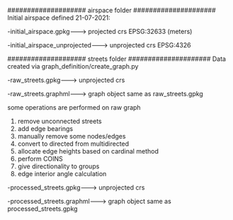 #################### airspace folder #####################
Initial airspace defined 21-07-2021: 

-initial_airspace.gpkg---> projected crs EPSG:32633 (meters)

-initial_airspace_unprojected---> unprojected crs EPSG:4326

#################### streets folder #####################
Data created via graph_definition/create_graph.py

-raw_streets.gpkg---> unprojected crs

-raw_streets.graphml---> graph object same as raw_streets.gpkg

some operations are performed on raw graph
1) remove unconnected streets
2) add edge bearings
3) manually remove some nodes/edges
4) convert to directed from multidirected
5) allocate edge heights based on cardinal method
6) perform COINS
7) give directionality to groups
8) edge interior angle calculation

-processed_streets.gpkg---> unprojected crs

-processed_streets.graphml---> graph object same as processed_streets.gpkg
